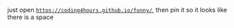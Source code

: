 just open [`https://coding4hours.github.io/funny/`](https://coding4hours.github.io/funny), then pin it so it looks like there is a space
